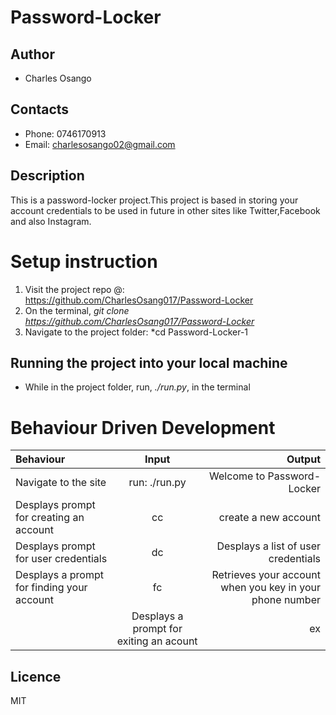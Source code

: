 # Password-Locker

## Author
*  Charles Osango
## Contacts
* Phone: 0746170913
* Email: charlesosango02@gmail.com

## Description
This is a password-locker project.This project is based in storing your account credentials to be used in future in other sites like Twitter,Facebook and also Instagram.

# Setup instruction
1. Visit the project repo @: https://github.com/CharlesOsang017/Password-Locker
2. On the terminal, *git clone https://github.com/CharlesOsang017/Password-Locker*
3. Navigate to the project folder: *cd Password-Locker-1

## Running the project into your local machine
* While in the project folder, run, *./run.py*, in the terminal

# Behaviour Driven Development

| Behaviour     | Input    | Output    |
| :------------- | :----------: | -----------: |
|  Navigate to the site | run: ./run.py   | Welcome to Password-Locker    |
| Desplays prompt for creating an account   | cc | create a new account | |       
|  Desplays prompt for user credentials | dc   | Desplays a list of user credentials    |
| Desplays a prompt for finding your account   | fc | Retrieves your account when you key in your phone number | |  
     | Desplays a prompt for exiting an acount   | ex | Thank you for visiting Password-Locker..Good Bye | | 
     
 ## Licence
 MIT      

